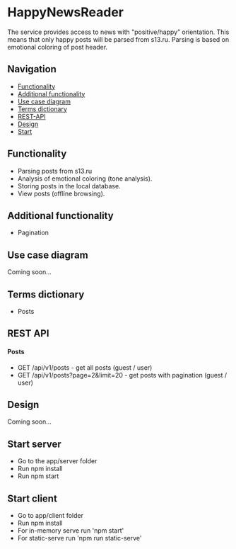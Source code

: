 # HappyNewsReader

The service provides access to news with "positive/happy” orientation. This means that only happy posts will be parsed from s13.ru. Parsing is based on emotional coloring of post header. 

## Navigation

* [Functionality](#functionality)
* [Additional functionality](#additional-functionality)
* [Use case diagram](#use-case-diagram)
* [Terms dictionary](#terms-dictionary)
* [REST-API](#rest-api)
* [Design](#design)
* [Start](#start)

## Functionality

* Parsing posts from s13.ru
* Analysis of emotional coloring (tone analysis).
* Storing posts in the local database.
* View posts (offline browsing).

## Additional functionality

* Pagination

## Use case diagram

Coming soon...

## Terms dictionary

* Posts


## REST API

#### Posts

* GET /api/v1/posts - get all posts (guest / user)
* GET /api/v1/posts?page=2&limit=20 - get posts with pagination (guest / user)





## Design

Coming soon...

## Start server

* Go to the app/server folder
* Run npm install
* Run npm start

## Start client
* Go to app/client folder
* Run npm install
* For in-memory serve run 'npm start'
* For static-serve run 'npm run static-serve'

